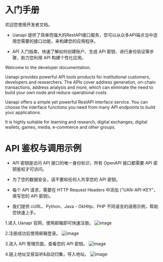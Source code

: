 # 入门手册
欢迎您使用开发者文档。

- Uanapi 提供了简单而强大的RestAPI接口服务，您可以从众多API端点当中选用您需要的接口功能，来构建您的应用程序。

- API 入门指南，快速了解如何创建账户、生成 API 密钥、进行身份验证等步骤，助力您利用 API 构建个性化应用。

Welcome to the developer documentation.

Uanapi provides powerful API tools products for institutional customers, developers and researchers. The APIs cover address generation, on-chain transactions, address analysis and more, which can eliminate the need to build your own node and reduce operational costs.

Uanapi offers a simple yet powerful RestAPI interface service. You can choose the interface functions you need from many API endpoints to build your applications.

It is highly suitable for learning and research, digital exchanges, digital wallets, games, media, e-commerce and other groups.

# API 鉴权与调用示例

- API 密钥是访问 API 接口的唯一身份标识，所有 OpenAPI 接口都需要 API 密钥鉴权才可访问。

- 为了您的数据安全，请不要和任何人共享您的 API 密钥。

- 每个 API 请求，需要在 HTTP Request Headers 中添加 (“UAN-API-KEY”，填写您的 API 密钥)。

- 我们提供 cURL、Python、Java - OkHttp、PHP 不同语言的调用示例，帮助您快速上手。

1.进入 Uanapi 官网，使用邮箱即可快速注册。
![image](https://github.com/Uanapi/USDT.API/assets/156056013/2e5ce28a-834f-4729-aade-42756f9cfd4c)

2.注册成功后使用邮箱登录。
![image](https://github.com/Uanapi/USDT.API/assets/156056013/afa5a6a3-46ba-4096-b1f8-2adb5b531ad3)

3.进入 API 管理页面，查看您的 API 密钥。
![image](https://github.com/Uanapi/USDT.API/assets/156056013/3685581b-5edd-4bc0-8a63-68ed423a924b)

4.链上地址交易监听&自动归集，导入地址。
![image](https://github.com/Uanapi/USDT.API/assets/156056013/a7bd32b3-d782-4f2d-a907-fd8c0e9a7a8a)


